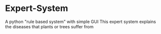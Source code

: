 # Expert-System
A python "rule based system" with simple GUI 
This expert system explains the diseases that plants or trees suffer from
